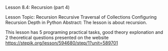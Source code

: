 Lesson 8.4: Recursion (part 4)

Lesson Topic: Recursion
Recursive Traversal of Collections
Configuring Recursion Depth in Python
Abstract: The lesson is about recursion.

This lesson has 5 programing practical tasks, good theory explonation and 2 theoretical questions presented on the website
https://stepik.org/lesson/594680/step/1?unit=589701
